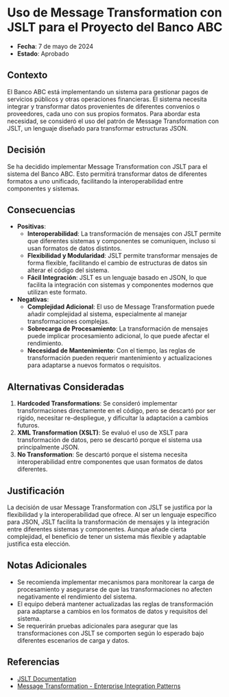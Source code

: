 # Uso de Message Transformation con JSLT para el Proyecto del Banco ABC

- **Fecha**: 7 de mayo de 2024
- **Estado**: Aprobado

## Contexto
El Banco ABC está implementando un sistema para gestionar pagos de servicios públicos y otras operaciones financieras. El sistema necesita integrar y transformar datos provenientes de diferentes convenios o proveedores, cada uno con sus propios formatos. Para abordar esta necesidad, se consideró el uso del patrón de Message Transformation con JSLT, un lenguaje diseñado para transformar estructuras JSON.

## Decisión
Se ha decidido implementar Message Transformation con JSLT para el sistema del Banco ABC. Esto permitirá transformar datos de diferentes formatos a uno unificado, facilitando la interoperabilidad entre componentes y sistemas.

## Consecuencias
- **Positivas**:
    - **Interoperabilidad**: La transformación de mensajes con JSLT permite que diferentes sistemas y componentes se comuniquen, incluso si usan formatos de datos distintos.
    - **Flexibilidad y Modularidad**: JSLT permite transformar mensajes de forma flexible, facilitando el cambio de estructuras de datos sin alterar el código del sistema.
    - **Fácil Integración**: JSLT es un lenguaje basado en JSON, lo que facilita la integración con sistemas y componentes modernos que utilizan este formato.
- **Negativas**:
    - **Complejidad Adicional**: El uso de Message Transformation puede añadir complejidad al sistema, especialmente al manejar transformaciones complejas.
    - **Sobrecarga de Procesamiento**: La transformación de mensajes puede implicar procesamiento adicional, lo que puede afectar el rendimiento.
    - **Necesidad de Mantenimiento**: Con el tiempo, las reglas de transformación pueden requerir mantenimiento y actualizaciones para adaptarse a nuevos formatos o requisitos.

## Alternativas Consideradas
1. **Hardcoded Transformations**: Se consideró implementar transformaciones directamente en el código, pero se descartó por ser rígido, necesitar re-despliegue, y dificultar la adaptación a cambios futuros.
2. **XML Transformation (XSLT)**: Se evaluó el uso de XSLT para transformación de datos, pero se descartó porque el sistema usa principalmente JSON.
3. **No Transformation**: Se descartó porque el sistema necesita interoperabilidad entre componentes que usan formatos de datos diferentes.

## Justificación
La decisión de usar Message Transformation con JSLT se justifica por la flexibilidad y la interoperabilidad que ofrece. Al ser un lenguaje específico para JSON, JSLT facilita la transformación de mensajes y la integración entre diferentes sistemas y componentes. Aunque añade cierta complejidad, el beneficio de tener un sistema más flexible y adaptable justifica esta elección.

## Notas Adicionales
- Se recomienda implementar mecanismos para monitorear la carga de procesamiento y asegurarse de que las transformaciones no afecten negativamente el rendimiento del sistema.
- El equipo deberá mantener actualizadas las reglas de transformación para adaptarse a cambios en los formatos de datos y requisitos del sistema.
- Se requerirán pruebas adicionales para asegurar que las transformaciones con JSLT se comporten según lo esperado bajo diferentes escenarios de carga y datos.

## Referencias
- [JSLT Documentation](https://github.com/schibsted/jslt)
- [Message Transformation - Enterprise Integration Patterns](https://www.enterpriseintegrationpatterns.com/patterns/messaging/MessageTranslator.html)